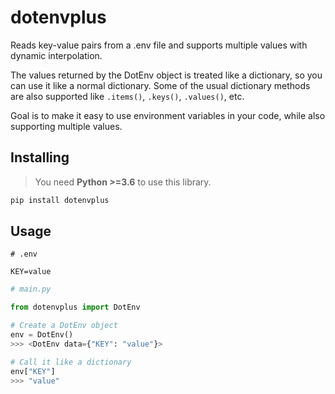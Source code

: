 # dotenvplus
Reads key-value pairs from a .env file and supports multiple values with dynamic interpolation.

The values returned by the DotEnv object is treated like a dictionary, so you can use it like a normal dictionary.
Some of the usual dictionary methods are also supported like `.items()`, `.keys()`, `.values()`, etc.

Goal is to make it easy to use environment variables in your code, while also supporting multiple values.

## Installing
> You need **Python >=3.6** to use this library.

```bash
pip install dotenvplus
```

## Usage
```env
# .env

KEY=value
```

```python
# main.py

from dotenvplus import DotEnv

# Create a DotEnv object
env = DotEnv()
>>> <DotEnv data={"KEY": "value"}>

# Call it like a dictionary
env["KEY"]
>>> "value"
```
